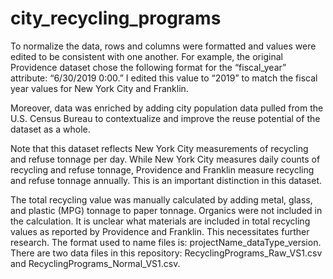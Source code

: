 # city_recycling_programs
To normalize the data, rows and columns were formatted and values were edited to be consistent with one another. For example, the original Providence dataset chose the following format for the “fiscal_year” attribute: “6/30/2019 0:00.” I edited this value to “2019” to match the fiscal year values for New York City and Franklin. 

Moreover, data was enriched by adding city population data pulled from the U.S. Census Bureau to contextualize and improve the reuse potential of the dataset as a whole. 

Note that this dataset reflects New York City measurements of recycling and refuse tonnage per day. While New York City measures daily counts of recycling and refuse tonnage, Providence and Franklin measure recycling and refuse tonnage annually. This is an important distinction in this dataset. 

The total recycling value was manually calculated by adding metal, glass, and plastic (MPG) tonnage to paper tonnage. Organics were not included in the calculation. It is unclear what materials are included in total recycling values as reported by Providence and Franklin. This necessitates further research. 
The format used to name files is: projectName_dataType_version. There are two data files in this repository: RecyclingPrograms_Raw_VS1.csv and RecyclingPrograms_Normal_VS1.csv.

